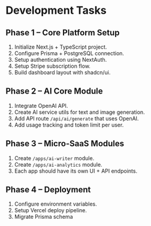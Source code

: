 # Development Tasks

## Phase 1 – Core Platform Setup

1. Initialize Next.js + TypeScript project.
2. Configure Prisma + PostgreSQL connection.
3. Setup authentication using NextAuth.
4. Setup Stripe subscription flow.
5. Build dashboard layout with shadcn/ui.

## Phase 2 – AI Core Module

1. Integrate OpenAI API.
2. Create AI service utils for text and image generation.
3. Add API route `/api/ai/generate` that uses OpenAI.
4. Add usage tracking and token limit per user.

## Phase 3 – Micro-SaaS Modules

1. Create `/apps/ai-writer` module.
2. Create `/apps/ai-analytics` module.
3. Each app should have its own UI + API endpoints.

## Phase 4 – Deployment

1. Configure environment variables.
2. Setup Vercel deploy pipeline.
3. Migrate Prisma schema

